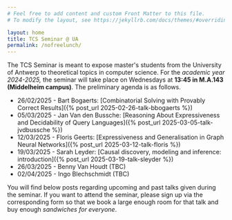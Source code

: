 ```yaml
---
# Feel free to add content and custom Front Matter to this file.
# To modify the layout, see https://jekyllrb.com/docs/themes/#overriding-theme-defaults

layout: home
title: TCS Seminar @ UA
permalink: /nofreelunch/
---
```


The TCS Seminar is meant to expose master's students from the University of
Antwerp to theoretical topics in computer science. For the *academic year
2024-2025,* the seminar will take place on Wednesdays at **13:45 in
M.A.143 (Middelheim campus)**.  The preliminary agenda is as follows.
* 26/02/2025 - Bart Bogaerts: [Combinatorial Solving with Provably Correct Results]({% post_url 2025-02-26-talk-bbogaerts %})
* 05/03/2025 - Jan Van den Bussche: [Reasoning About Expressiveness and
  Decidability of Query Languages]({% post_url 2025-03-05-talk-jvdbussche %})
* 12/03/2025 - Floris Geerts: [Expressiveness and Generalisation in Graph Neural Networks]({% post_url 2025-03-12-talk-floris %})
* 19/03/2025 - Sarah Leyder: [Causal discovery, modeling and inference: introduction]({% post_url 2025-03-19-talk-sleyder %})
* 26/03/2025 - Benny Van Houdt (TBC)
* 02/04/2025 - Ingo Blechschmidt (TBC)

You will find below posts regarding upcoming and past talks given during the
seminar. If you want to attend the seminar, please sign up via the
corresponding form so that we book a large enough room for that talk and buy
enough *sandwiches for everyone*.
